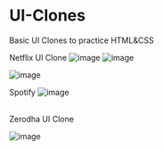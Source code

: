 # UI-Clones
Basic UI Clones to practice HTML&amp;CSS

Netflix UI Clone
![image](https://github.com/user-attachments/assets/236051d5-05b3-4fa2-a17e-d4bb8a8b0c60)
![image](https://github.com/user-attachments/assets/a20fae66-9901-4f95-bce5-8cd8cb821e13)

![image](https://github.com/user-attachments/assets/e858c996-2cc5-4817-b31b-3aab302754f4)
<br>

Spotify 
![image](https://github.com/user-attachments/assets/4ce0b6ac-3c7f-48ac-b477-b64bdb993419)

<br>
Zerodha UI Clone

![image](https://github.com/user-attachments/assets/a696a487-c812-4c2d-9b74-3d85288e2b44)




